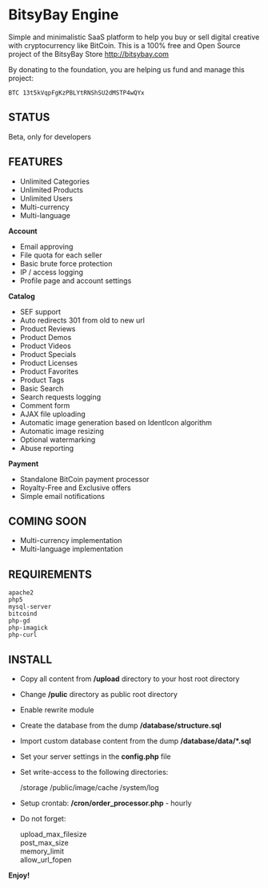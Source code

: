 BitsyBay Engine
===============

Simple and minimalistic SaaS platform to help you buy or sell digital creative with cryptocurrency like BitCoin. This is a 100% free and Open Source project of the BitsyBay Store http://bitsybay.com

By donating to the foundation, you are helping us fund and manage this project: 

    BTC 13t5kVqpFgKzPBLYtRNShSU2dMSTP4wQYx

STATUS
------

Beta, only for developers


FEATURES
--------

* Unlimited Categories
* Unlimited Products
* Unlimited Users
* Multi-currency
* Multi-language

**Account**

* Email approving
* File quota for each seller
* Basic brute force protection
* IP / access logging
* Profile page and account settings

**Catalog**

* SEF support
* Auto redirects 301 from old to new url
* Product Reviews
* Product Demos
* Product Videos
* Product Specials
* Product Licenses
* Product Favorites
* Product Tags
* Basic Search
* Search requests logging
* Comment form
* AJAX file uploading
* Automatic image generation based on IdentIcon algorithm
* Automatic image resizing
* Optional watermarking
* Abuse reporting

**Payment**

* Standalone BitCoin payment processor
* Royalty-Free and Exclusive offers
* Simple email notifications

COMING SOON
-----------

* Multi-currency implementation
* Multi-language implementation

REQUIREMENTS
------------


    apache2 
    php5 
    mysql-server 
    bitcoind 
    php-gd 
    php-imagick 
    php-curl

INSTALL
-------

* Copy all content from **/upload** directory to your host root directory
* Change **/pulic** directory as public root directory
* Enable rewrite module
* Create the database from the dump **/database/structure.sql**
* Import custom database content from the dump **/database/data/*.sql**
* Set your server settings in the **config.php** file
* Set write-access to the following directories:


    /storage 
    /public/image/cache 
    /system/log 

* Setup crontab: **/cron/order_processor.php** - hourly
* Do not forget:


    upload_max_filesize  
    post_max_size  
    memory_limit  
    allow_url_fopen  

**Enjoy!**
